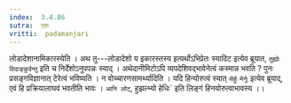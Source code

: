 ```yaml
---
index:  3.4.86
sutra:  एरुः
vritti:  padamanjari
---
```


लोडादेशानामिकारस्येति । अथ तु---लोडादेशो य इकारस्तस्य इत्यर्थोऽभिप्रेतः स्यादिट इत्येव ब्रूयात, `तुह्योः विदाङ्कुर्वन्तु` इति च निर्देशोऽनुपपन्नः स्याद् । अथेदानीमिटोऽपि व्यपदेशिवद्भावेनेत्वं कस्मान्न भवति ? पुनः प्रसङ्गविज्ञानात् टेरेत्वं भविष्यति । न वोच्चारणसामर्थ्यादिति । यदि हिन्योरुत्वं स्यात् `सेर्हुः` `मेर्नुः` इत्येव ब्रूयाद्, एवं हि प्रक्रियालाघवं भवतीति भावः । `आनि लोट्`, हुझल्भ्यो हेधिः` इति लिङ्गं हिनयोरुत्वाभावस्य ।।
